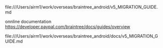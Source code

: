 file:///Users/airm1/work/overseas/braintree_android/v5_MIGRATION_GUIDE.md

onnline documentation
https://developer.paypal.com/braintree/docs/guides/overview

file:///Users/airm1/work/overseas/braintree_android/docs/v5_MIGRATION_GUIDE.md